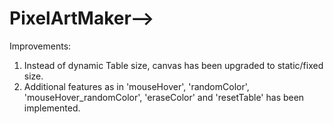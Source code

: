 # PixelArtMaker-->
Improvements:
1) Instead of dynamic Table size, canvas has been upgraded to static/fixed size.
2) Additional features as in 'mouseHover', 'randomColor', 'mouseHover_randomColor', 'eraseColor' and 'resetTable' has been implemented. 
